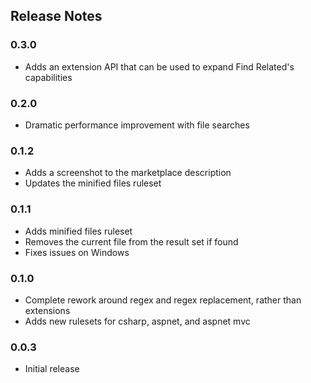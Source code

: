 ## Release Notes

### 0.3.0
- Adds an extension API that can be used to expand Find Related's capabilities

### 0.2.0
- Dramatic performance improvement with file searches

### 0.1.2
- Adds a screenshot to the marketplace description
- Updates the minified files ruleset

### 0.1.1
- Adds minified files ruleset
- Removes the current file from the result set if found
- Fixes issues on Windows

### 0.1.0

- Complete rework around regex and regex replacement, rather than extensions
- Adds new rulesets for csharp, aspnet, and aspnet mvc

### 0.0.3

- Initial release